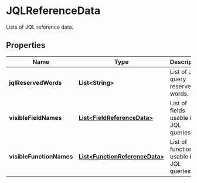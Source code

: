 

# JQLReferenceData

Lists of JQL reference data.

## Properties

| Name | Type | Description | Notes |
|------------ | ------------- | ------------- | -------------|
|**jqlReservedWords** | **List&lt;String&gt;** | List of JQL query reserved words. |  [optional] |
|**visibleFieldNames** | [**List&lt;FieldReferenceData&gt;**](FieldReferenceData.md) | List of fields usable in JQL queries. |  [optional] |
|**visibleFunctionNames** | [**List&lt;FunctionReferenceData&gt;**](FunctionReferenceData.md) | List of functions usable in JQL queries. |  [optional] |




